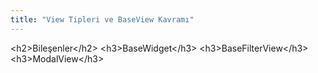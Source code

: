 ```yaml
---
title: "View Tipleri ve BaseView Kavramı"
---
```


&lt;h2&gt;Bileşenler&lt;/h2&gt;
&lt;h3&gt;BaseWidget&lt;/h3&gt;
&lt;h3&gt;BaseFilterView&lt;/h3&gt;
&lt;h3&gt;ModalView&lt;/h3&gt;

